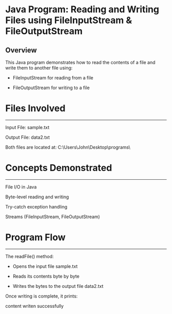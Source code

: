 # Java Program: Reading and Writing Files using FileInputStream & FileOutputStream

Overview
--------
This Java program demonstrates how to read the contents of a file and write them to another file using:

* FileInputStream for reading from a file

* FileOutputStream for writing to a file



# Files Involved
----------------
Input File: sample.txt

Output File: data2.txt

Both files are located at:
C:\Users\John\Desktop\programs\



# Concepts Demonstrated
-----------------------
File I/O in Java

Byte-level reading and writing

Try-catch exception handling

Streams (FileInputStream, FileOutputStream)



# Program Flow
--------------
The readFile() method:

* Opens the input file sample.txt

* Reads its contents byte by byte

* Writes the bytes to the output file data2.txt


Once writing is complete, it prints:

content writen successfully
